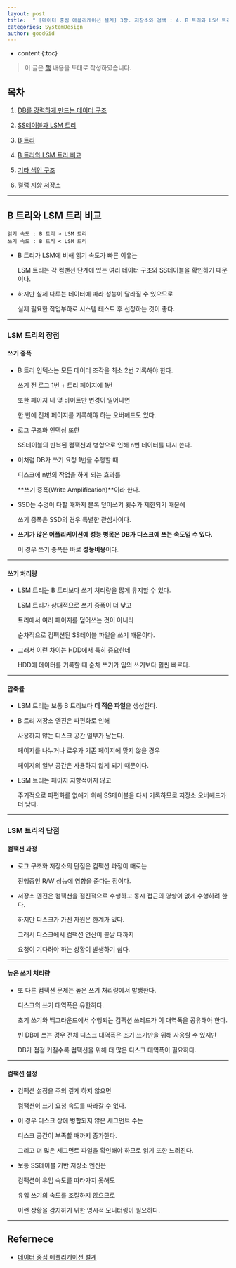 ```yaml
---
layout: post
title:  " [데이터 중심 애플리케이션 설계] 3장. 저장소와 검색 : 4. B 트리와 LSM 트리 비교 "
categories: SystemDesign
author: goodGid
---
```

* content
{:toc}

> 이 글은 [책](https://book.naver.com/bookdb/book_detail.nhn?bid=13483879) 내용을 토대로 작성하였습니다.

## 목차

1. [DB를 강력하게 만드는 데이터 구조]({{site.url}}/SD-Repository-and-Search-Data-Structures-that-Make-the-DB-powerful)

2. [SS테이블과 LSM 트리]({{site.url}}/SD-Repository-and-Search-SS-table-and-LSM-tree)

3. [B 트리]({{site.url}}/SD-Repository-and-Search-B-Tree)

4. [B 트리와 LSM 트리 비교]({{site.url}}/SD-Repository-and-Search-Comparison-of-B-tree-and-LSM-tree)

5. [기타 색인 구조]({{site.url}}/SD-Repository-and-Search-Other-Index-Structures)

6. [컬럼 지향 저장소]({{site.url}}/SD-Repository-and-Search-Column-Oriented-Storage)


---

## B 트리와 LSM 트리 비교

```
읽기 속도 : B 트리 > LSM 트리
쓰기 속도 : B 트리 < LSM 트리
```

* B 트리가 LSM에 비해 읽기 속도가 빠른 이유는

  LSM 트리는 각 컴팬션 단계에 있는 여러 데이터 구조와 SS테이블을 확인하기 때문이다.

* 하지만 실제 다루는 데이터에 따라 성능이 달라질 수 있으므로 

  실제 필요한 작업부하로 시스템 테스트 후 선정하는 것이 좋다.

---

### LSM 트리의 장점 

#### 쓰기 증폭

* B 트리 인덱스는 모든 데이터 조각을 최소 2번 기록해야 한다.

  쓰기 전 로그 1번 + 트리 페이지에 1번

  또한 페이지 내 몇 바이트만 변경이 일어나면 

  한 번에 전체 페이지를 기록해야 하는 오버헤드도 있다.

* 로그 구조화 인덱싱 또한 

  SS테이블의 반복된 컴팩션과 병합으로 인해 n번 데이터를 다시 쓴다.

* 이처럼 DB가 쓰기 요청 1번을 수행할 때 

  디스크에 n번의 작업을 하게 되는 효과를

  **쓰기 증폭(Write Amplification)**이라 한다.

* SSD는 수명이 다할 때까지 블록 덮어쓰기 횟수가 제한되기 때문에

  쓰기 증폭은 SSD의 경우 특별한 관심사이다.

* **쓰기가 많은 어플리케이션에 성능 병목은 DB가 디스크에 쓰는 속도일 수 있다.**

  이 경우 쓰기 증폭은 바로 **성능비용**이다.

---

#### 쓰기 처리량

* LSM 트리는 B 트리보다 쓰기 처리량을 많게 유지할 수 있다.

  LSM 트리가 상대적으로 쓰기 증폭이 더 낮고

  트리에서 여러 페이지를 덮어쓰는 것이 아니라 
  
  순차적으로 컴팩션된 SS테이블 파일을 쓰기 때문이다.

* 그래서 이런 차이는 HDD에서 특히 중요한데

  HDD에 데이터를 기록할 때 순차 쓰기가 임의 쓰기보다 훨씬 빠르다.

---

#### 압축률

* LSM 트리는 보통 B 트리보다 **더 적은 파일**을 생성한다.

* B 트리 저장소 엔진은 파편화로 인해 

  사용하지 않는 디스크 공간 일부가 남는다.

  페이지를 나누거나 로우가 기존 페이지에 맞지 않을 경우

  페이지의 일부 공간은 사용하지 않게 되기 때문이다.

* LSM 트리는 페이지 지향적이지 않고

  주기적으로 파편화를 없애기 위해 SS테이블을 다시 기록하므로 저장소 오버헤드가 더 낮다.

---

### LSM 트리의 단점

#### 컴팩션 과정

* 로그 구조화 저장소의 단점은 컴팩션 과정이 때로는

  진행중인 R/W 성능에 영향을 준다는 점이다.

* 저장소 엔진은 컴팩션을 점진적으로 수행하고 동시 접근의 영향이 없게 수행하려 한다.

  하지만 디스크가 가진 자원은 한계가 있다.

  그래서 디스크에서 컴팩션 연산이 끝날 때까지 
  
  요청이 기다려야 하는 상황이 발생하기 쉽다.

---

#### 높은 쓰기 처리량

* 또 다른 컴팩션 문제는 높은 쓰기 처리량에서 발생한다.

  디스크의 쓰기 대역폭은 유한하다.

  초기 쓰기와 백그라운드에서 수행되는 컴팩션 쓰레드가 이 대역폭을 공유해야 한다.

  빈 DB에 쓰는 경우 전체 디스크 대역폭은 초기 쓰기만을 위해 사용할 수 있지만

  DB가 점점 커질수록 컴팩션을 위해 더 많은 디스크 대역폭이 필요하다.

---

#### 컴팩션 설정

* 컴팩션 설정을 주의 깊게 하지 않으면

  컴팩션이 쓰기 요청 속도를 따라갈 수 없다.

* 이 경우 디스크 상에 병합되지 않은 세그먼트 수는 

  디스크 공간이 부족할 때까지 증가한다.

  그리고 더 많은 세그먼트 파일을 확인해야 하므로 읽기 또한 느려진다.

* 보통 SS테이블 기반 저장소 엔진은 

  컴팩션이 유입 속도를 따라가지 못해도

  유입 쓰기의 속도를 조절하지 않으므로 
  
  이런 상황을 감지하기 위한 명시적 모니터링이 필요하다.

---

## Refernece

* [데이터 중심 애플리케이션 설계](https://book.naver.com/bookdb/book_detail.nhn?bid=13483879)

